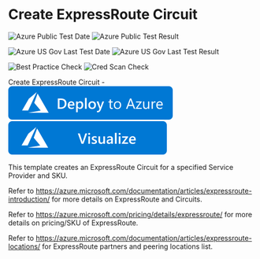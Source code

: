 # Create ExpressRoute Circuit

![Azure Public Test Date](https://azurequickstartsservice.blob.core.windows.net/badges/101-expressroute-circuit-create/PublicLastTestDate.svg)
![Azure Public Test Result](https://azurequickstartsservice.blob.core.windows.net/badges/101-expressroute-circuit-create/PublicDeployment.svg)

![Azure US Gov Last Test Date](https://azurequickstartsservice.blob.core.windows.net/badges/101-expressroute-circuit-create/FairfaxLastTestDate.svg)
![Azure US Gov Last Test Result](https://azurequickstartsservice.blob.core.windows.net/badges/101-expressroute-circuit-create/FairfaxDeployment.svg)

![Best Practice Check](https://azurequickstartsservice.blob.core.windows.net/badges/101-expressroute-circuit-create/BestPracticeResult.svg)
![Cred Scan Check](https://azurequickstartsservice.blob.core.windows.net/badges/101-expressroute-circuit-create/CredScanResult.svg)

Create ExpressRoute Circuit  - [![Deploy To Azure](https://raw.githubusercontent.com/Azure/azure-quickstart-templates/master/1-CONTRIBUTION-GUIDE/images/deploytoazure.svg?sanitize=true)]("https://portal.azure.com/#create/Microsoft.Template/uri/https%3A%2F%2Fraw.githubusercontent.com%2FAzure%2Fazure-quickstart-templates%2Fmaster%2F101-expressroute-circuit-create%2Fazuredeploy.json")  [![Visualize](https://raw.githubusercontent.com/Azure/azure-quickstart-templates/master/1-CONTRIBUTION-GUIDE/images/visualizebutton.svg?sanitize=true)]("http://armviz.io/#/?load=https%3A%2F%2Fraw.githubusercontent.com%2FAzure%2Fazure-quickstart-templates%2Fmaster%2F101-expressroute-circuit-create%2Fazuredeploy.json")

This template creates an ExpressRoute Circuit for a specified Service Provider and SKU.

Refer to https://azure.microsoft.com/documentation/articles/expressroute-introduction/ for more details on ExpressRoute and Circuits.

Refer to https://azure.microsoft.com/pricing/details/expressroute/ for more details on pricing/SKU of ExpressRoute.

Refer to https://azure.microsoft.com/documentation/articles/expressroute-locations/ for ExpressRoute partners and peering locations list.


